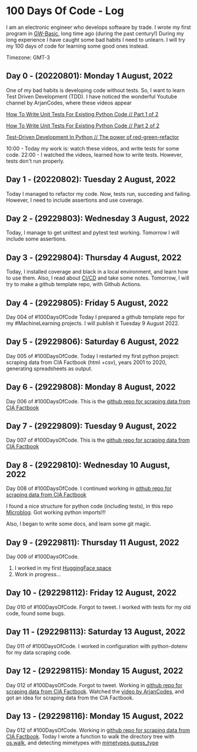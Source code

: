 # 100 Days Of Code - Log

I am an electronic engineer who develops software by trade. 
I wrote my first program in [GW-Basic](https://en.wikipedia.org/wiki/GW-BASIC), long time ago (during the past century!) During my long experience I have caught some bad habits I need to unlearn. I will try my 100 days of code for learning some good ones instead.

Timezone: GMT-3

## Day 0 - (20220801): Monday 1 August, 2022
One of my bad habits is developing code without tests. So, I want to learn Test Driven Development (TDD).
I have noticed the wonderful Youtube channel by ArjanCodes, where these videos appear

[How To Write Unit Tests For Existing Python Code // Part 1 of 2](https://www.youtube.com/watch?v=ULxMQ57engo)

[How To Write Unit Tests For Existing Python Code // Part 2 of 2](https://www.youtube.com/watch?v=NI5IGAim8XU)

[Test-Driven Development In Python // The power of red-green-refactor](https://www.youtube.com/watch?v=B1j6k2j2eJg)

10:00 - Today my work is: watch these videos, and write tests for some code.
22:00 - I watched the videos, learned how to write tests. However, tests don't run properly.

## Day 1 - (20220802): Tuesday 2 August, 2022

Today I managed to refactor my code. Now, tests run, succeding and failing. However, I need to include assertions and use coverage.

## Day 2 - (29229803): Wednesday 3 August, 2022

Today, I manage to get unittest and pytest test working. Tomorrow I will include some assertions.

## Day 3 - (29229804): Thursday 4 August, 2022

Today, I installed coverage and black in a local environment, and learn how to use them. Also, I read about [CI/CD](https://resources.github.com/ci-cd/) and take some notes. Tomorrow, I will try to make a github template repo, with Github Actions.

## Day 4 - (29229805): Friday 5 August, 2022

Day 004 of #100DaysOfCode Today I prepared a github template repo for my #MachineLearning projects. I will publish it Tuesday 9 August 2022.

## Day 5 - (29229806): Saturday 6 August, 2022

Day 005 of #100DaysOfCode. Today I restarted my first python project: scraping data from CIA Factbook (html +csv), 
years 2001 to 2020, generating spreadsheets as output.

## Day 6 - (29229808): Monday 8 August, 2022

Day 006 of #100DaysOfCode. This is the [github repo for scraping data from CIA Factbook](https://github.com/DanielBerns/CIA_Factbook_to_spreadsheet)

## Day 7 - (29229809): Tuesday 9 August, 2022

Day 007 of #100DaysOfCode. This is the [github repo for scraping data from CIA Factbook](https://github.com/DanielBerns/CIA_Factbook_to_spreadsheet)

## Day 8 - (29229810): Wednesday 10 August, 2022

Day 008 of #100DaysOfCode. I continued working in [github repo for scraping data from CIA Factbook](https://github.com/DanielBerns/CIA_Factbook_to_spreadsheet)

I found a nice structure for python code (including tests), in this repo [Microblog](https://github.com/miguelgrinberg/microblog). Got working python imports!!!

Also, I began to write some docs, and learn some git magic.

## Day 9 - (29229811): Thursday 11 August, 2022

Day 009 of #100DaysOfCode. 

1. I worked in my first [HuggingFace space](https://huggingface.co/spaces/DWB1962/svd_codes)
2. Work in progress...

## Day 10 - (292298112): Friday 12 August, 2022

Day 010 of #100DaysOfCode. Forgot to tweet. I worked with tests for my old code, found some bugs.

## Day 11 - (292298113): Saturday 13 August, 2022

Day 011 of #100DaysOfCode. I worked in configuration with python-dotenv for my  data scraping code.

## Day 12 - (292298115): Monday 15 August, 2022

Day 012 of #100DaysOfCode. Forgot to tweet. Working in [github repo for scraping data from CIA Factbook](https://github.com/DanielBerns/CIA_Factbook_to_spreadsheet). Watched the [video by ArjanCodes](https://www.youtube.com/watch?v=iCE1bDoit9Q), and got an idea for scraping data from the CIA Factbook.

## Day 13 - (292298116): Monday 15 August, 2022

Day 012 of #100DaysOfCode. Working in [github repo for scraping data from CIA Factbook](https://github.com/DanielBerns/CIA_Factbook_to_spreadsheet). 
Today I wrote a function to walk the directory tree with [os.walk](https://docs.python.org/3.8/library/os.html?highlight=os%20walk#os.walk), and detecting mimetypes with [mimetypes.guess_type](https://docs.python.org/3.8/library/mimetypes.html?highlight=mimetypes%20guess_type#mimetypes.guess_type)
